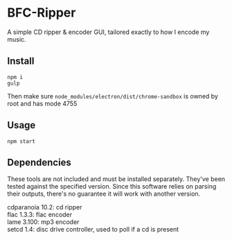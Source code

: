 # BFC-Ripper

A simple CD ripper & encoder GUI, tailored exactly to how I encode my music.

## Install

```shell
npm i
gulp
```
Then make sure `node_modules/electron/dist/chrome-sandbox` is owned by root and has mode 4755
## Usage

````shell
npm start
````

## Dependencies
These tools are not included and must be installed separately. They've been tested against the specified version. Since this software relies on parsing their outputs, there's no guarantee it will work with another version.

cdparanoia 10.2: cd ripper  
flac 1.3.3: flac encoder  
lame 3.100: mp3 encoder  
setcd 1.4: disc drive controller, used to poll if a cd is present
